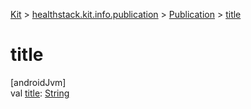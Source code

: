 
[Kit](../../../kit.html) > [healthstack.kit.info.publication](../index.html) > [Publication](index.html) > [title](title.html)



# title



[androidJvm]\
val [title](title.html): [String](https://kotlinlang.org/api/latest/jvm/stdlib/kotlin/-string/index.html)




